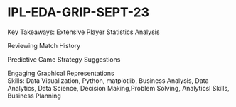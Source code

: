 # IPL-EDA-GRIP-SEPT-23
Key Takeaways:
Extensive Player Statistics Analysis  

Reviewing Match History    

Predictive Game Strategy Suggestions    

Engaging Graphical Representations  
Skills:
Data Visualization, Python, matplotlib, Business Analysis, Data Analytics, Data Science, Decision Making,Problem Solving, Analyticsl Skills, Business Planning 
